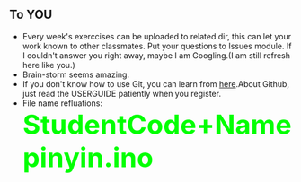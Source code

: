 ## To YOU
* Every week's exerccises can be uploaded to related dir, this can let your work known to other classmates. Put your questions to Issues module. If I couldn't answer you right away, maybe I am Googling.(I am still refresh here like you.)
* Brain-storm seems amazing.
* If you don't know how to use Git, you can learn from [here](https://www.liaoxuefeng.com/wiki/0013739516305929606dd18361248578c67b8067c8c017b000).About Github, just read the USERGUIDE patiently when you register.
* File name refluations: **<font size=18 color="#00FF00">StudentCode+Namepinyin.ino</font>**